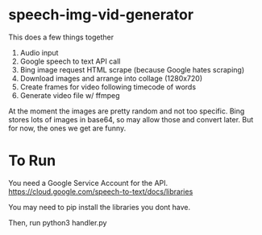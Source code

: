 # speech-img-vid-generator

This does a few things together

1. Audio input
2. Google speech to text API call
3. Bing image request HTML scrape (because Google hates scraping)
4. Download images and arrange into collage (1280x720)
5. Create frames for video following timecode of words
6. Generate video file w/ ffmpeg

At the moment the images are pretty random and not too specific.
Bing stores lots of images in base64, so may allow those and convert later.
But for now, the ones we get are funny.

# To Run

You need a Google Service Account for the API.
https://cloud.google.com/speech-to-text/docs/libraries

You may need to pip install the libraries you dont have.

Then, run python3 handler.py
